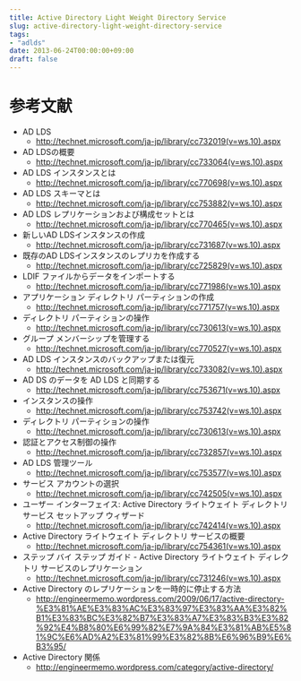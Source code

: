 ```yaml
---
title: Active Directory Light Weight Directory Service
slug: active-directory-light-weight-directory-service
tags:
- "adlds"
date: 2013-06-24T00:00:00+09:00
draft: false
---
```


# 参考文献
* AD LDS
  * http://technet.microsoft.com/ja-jp/library/cc732019(v=ws.10).aspx
* AD LDSの概要
  * http://technet.microsoft.com/ja-jp/library/cc733064(v=ws.10).aspx
* AD LDS インスタンスとは
  * http://technet.microsoft.com/ja-jp/library/cc770698(v=ws.10).aspx
* AD LDS スキーマとは
  * http://technet.microsoft.com/ja-jp/library/cc753882(v=ws.10).aspx
* AD LDS レプリケーションおよび構成セットとは
  * http://technet.microsoft.com/ja-jp/library/cc770465(v=ws.10).aspx
* 新しいAD LDSインスタンスの作成
  * http://technet.microsoft.com/ja-jp/library/cc731687(v=ws.10).aspx
* 既存のAD LDSインスタンスのレプリカを作成する
  * http://technet.microsoft.com/ja-jp/library/cc725829(v=ws.10).aspx
* LDIF ファイルからデータをインポートする
  * http://technet.microsoft.com/ja-jp/library/cc771986(v=ws.10).aspx
* アプリケーション ディレクトリ パーティションの作成
  * http://technet.microsoft.com/ja-jp/library/cc771757(v=ws.10).aspx
* ディレクトリ パーティションの操作
  * http://technet.microsoft.com/ja-jp/library/cc730613(v=ws.10).aspx
* グループ メンバーシップを管理する
  * http://technet.microsoft.com/ja-jp/library/cc770527(v=ws.10).aspx
* AD LDS インスタンスのバックアップまたは復元
  * http://technet.microsoft.com/ja-jp/library/cc733082(v=ws.10).aspx
* AD DS のデータを AD LDS と同期する
  * http://technet.microsoft.com/ja-jp/library/cc753671(v=ws.10).aspx
* インスタンスの操作
  * http://technet.microsoft.com/ja-jp/library/cc753742(v=ws.10).aspx
* ディレクトリ パーティションの操作
  * http://technet.microsoft.com/ja-jp/library/cc730613(v=ws.10).aspx
* 認証とアクセス制御の操作
  * http://technet.microsoft.com/ja-jp/library/cc732857(v=ws.10).aspx
* AD LDS 管理ツール
  * http://technet.microsoft.com/ja-jp/library/cc753577(v=ws.10).aspx
* サービス アカウントの選択
  * http://technet.microsoft.com/ja-jp/library/cc742505(v=ws.10).aspx
* ユーザー インターフェイス: Active Directory ライトウェイト ディレクトリ サービス セットアップ ウィザード
  * http://technet.microsoft.com/ja-jp/library/cc742414(v=ws.10).aspx
* Active Directory ライトウェイト ディレクトリ サービスの概要
  * http://technet.microsoft.com/ja-jp/library/cc754361(v=ws.10).aspx
* ステップ バイ ステップ ガイド - Active Directory ライトウェイト ディレクトリ サービスのレプリケーション
  * http://technet.microsoft.com/ja-jp/library/cc731246(v=ws.10).aspx
* Active Directory のレプリケーションを一時的に停止する方法
  * http://engineermemo.wordpress.com/2009/06/17/active-directory-%E3%81%AE%E3%83%AC%E3%83%97%E3%83%AA%E3%82%B1%E3%83%BC%E3%82%B7%E3%83%A7%E3%83%B3%E3%82%92%E4%B8%80%E6%99%82%E7%9A%84%E3%81%AB%E5%81%9C%E6%AD%A2%E3%81%99%E3%82%8B%E6%96%B9%E6%B3%95/
* Active Directory 関係
  * http://engineermemo.wordpress.com/category/active-directory/
